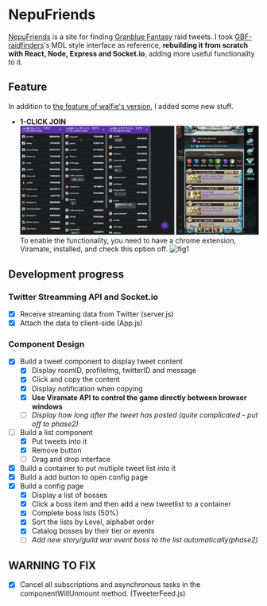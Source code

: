 # NepuFriends
[NepuFriends](https://nepu-friends-2.herokuapp.com/) is a site for finding [Granblue Fantasy](http://granbluefantasy.jp/) raid tweets. I took [GBF-raidfinders](https://github.com/walfie/gbf-raidfinder)'s MDL style interface as reference, **rebuilding it from scratch with React, Node, Express and Socket.io**, adding more useful functionality to it.

## Feature
In addition to [the feature of walfie's version](https://github.com/walfie/gbf-raidfinder#features), I added some new stuff.

- **1-CLICK JOIN**
![Viramte](https://github.com/SunNEET/GBF-raidfinder/blob/master/demo-viramate.gif)
To enable the functionality, you need to have a chrome extension, Viramate, installed, and check this option off.
![fig1](https://i.imgur.com/1akpy5l.png)

## Development progress

### Twitter Streamming API and Socket.io
- [x] Receive streaming data from Twitter (server.js)
- [x] Attach the data to client-side (App.js)

### Component Design
- [x] Build a tweet component to display tweet content
  - [x] Display roomID, profileImg, twitterID and message
  - [x] Click and copy the content
  - [x] Display notification when copying
  - [x] **Use Viramate API to control the game directly between browser windows**
  - [ ] _Display how long after the tweet has posted (quite complicated - put off to phase2)_
- [ ] Build a list component
  - [x] Put tweets into it
  - [x] Remove button
  - [ ] Drag and drop interface
- [x] Build a container to put mutliple tweet list into it
- [x] Build a add button to open config page
- [x] Build a config page
  - [x] Display a list of bosses
  - [x] Click a boss item and then add a new tweetlist to a container
  - [x] Complete boss lists (50%)
  - [x] Sort the lists by Level, alphabet order
  - [x] Catalog bosses by their tier or events
  - [ ] _Add new story/guild war event boss to the list automatically(phase2)_

## WARNING TO FIX
- [x] Cancel all subscriptions and asynchronous tasks in the componentWillUnmount method. (TweeterFeed.js)
